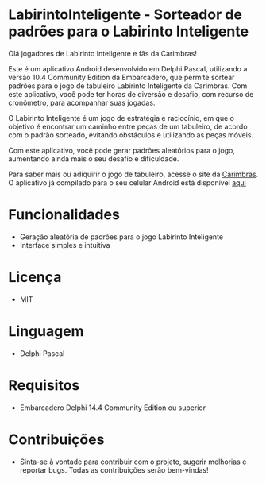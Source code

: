 # LabirintoInteligente - Sorteador de padrões para o Labirinto Inteligente
 
Olá jogadores de Labirinto Inteligente e fãs da Carimbras!

Este é um aplicativo Android desenvolvido em Delphi Pascal, utilizando a versão 10.4 Community Edition da Embarcadero, que permite sortear padrões para o jogo de tabuleiro Labirinto Inteligente da Carimbras. Com este aplicativo, você pode ter horas de diversão e desafio, com recurso de cronômetro, para acompanhar suas jogadas.

O Labirinto Inteligente é um jogo de estratégia e raciocínio, em que o objetivo é encontrar um caminho entre peças de um tabuleiro, de acordo com o padrão sorteado, evitando obstáculos e utilizando as peças móveis.

Com este aplicativo, você pode gerar padrões aleatórios para o jogo, aumentando ainda mais o seu desafio e dificuldade.

Para saber mais ou adiquirir o jogo de tabuleiro, acesse o site da [Carimbras](https://www.carimbras.com/labirinto-inteligente). O aplicativo já compilado para o seu celular Android está disponível [aqui](http://www.fmarques.eti.br/LabirintoInteligente.apk)

# Funcionalidades
* Geração aleatória de padrões para o jogo Labirinto Inteligente
* Interface simples e intuitiva

# Licença
* MIT

# Linguagem
* Delphi Pascal
    
# Requisitos
* Embarcadero Delphi 14.4 Community Edition ou superior

# Contribuições
* Sinta-se à vontade para contribuir com o projeto, sugerir melhorias e reportar bugs. Todas as contribuições serão bem-vindas!
